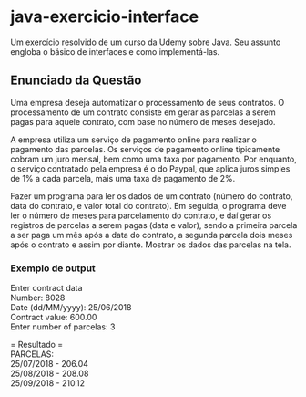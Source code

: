 # java-exercicio-interface
Um exercício resolvido de um curso da Udemy sobre Java. Seu assunto engloba o básico de interfaces e como implementá-las.

## Enunciado da Questão

Uma empresa deseja automatizar o processamento de seus contratos. O processamento de um contrato consiste em gerar as 
parcelas a serem pagas para aquele contrato, com base no número de meses desejado.  

A empresa utiliza um serviço de pagamento online para realizar o pagamento das parcelas. Os serviços de pagamento online 
tipicamente cobram um juro mensal, bem como uma taxa por pagamento. Por enquanto, o serviço contratado pela empresa é o 
do Paypal, que aplica juros simples de 1% a cada parcela, mais uma taxa de pagamento de 2%.  

Fazer um programa para ler os dados de um contrato (número do contrato, data do contrato, e valor total do contrato). Em 
seguida, o programa deve ler o número de meses para parcelamento do contrato, e daí gerar os registros de parcelas a serem 
pagas (data e valor), sendo a primeira parcela a ser paga um mês após a data do contrato, a segunda parcela dois meses após 
o contrato e assim por diante. Mostrar os dados das parcelas na tela.  

### Exemplo de output

Enter contract data  
Number: 8028  
Date (dd/MM/yyyy): 25/06/2018  
Contract value: 600.00  
Enter number of parcelas: 3  

= Resultado =  
PARCELAS:    
25/07/2018 - 206.04  
25/08/2018 - 208.08  
25/09/2018 - 210.12  
